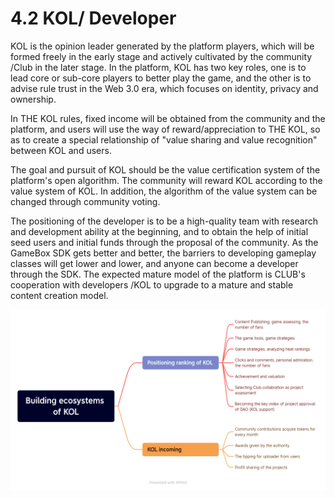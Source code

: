# 4.2 KOL/ Developer

KOL is the opinion leader generated by the platform players, which will be formed freely in the early stage and actively cultivated by the community /Club in the later stage. In the platform, KOL has two key roles, one is to lead core or sub-core players to better play the game, and the other is to advise rule trust in the Web 3.0 era, which focuses on identity, privacy and ownership.

In THE KOL rules, fixed income will be obtained from the community and the platform, and users will use the way of reward/appreciation to THE KOL, so as to create a special relationship of "value sharing and value recognition" between KOL and users.

The goal and pursuit of KOL should be the value certification system of the platform's open algorithm. The community will reward KOL according to the value system of KOL. In addition, the algorithm of the value system can be changed through community voting.

The positioning of the developer is to be a high-quality team with research and development ability at the beginning, and to obtain the help of initial seed users and initial funds through the proposal of the community. As the GameBox SDK gets better and better, the barriers to developing gameplay classes will get lower and lower, and anyone can become a developer through the SDK. The expected mature model of the platform is CLUB's cooperation with developers /KOL to upgrade to a mature and stable content creation model.

![](../.gitbook/assets/3.png)
